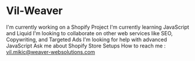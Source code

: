 # Vil-Weaver


I'm currently working on a Shopify Project
I'm currently learning JavaScript and Liquid
I'm looking to collaborate on other web services like SEO, Copywriting, and Targeted Ads
I'm looking for help with advanced JavaScript
Ask me about Shopify Store Setups
How to reach me : vil.mikic@weaver-websolutions.com
